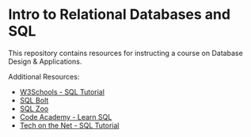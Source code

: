 # Intro to Relational Databases and SQL

This repository contains resources for instructing a course on Database Design & Applications.

Additional Resources:

 + [W3Schools - SQL Tutorial](http://www.w3schools.com/sql/default.asp)
 + [SQL Bolt](http://sqlbolt.com/)
 + [SQL Zoo](http://sqlzoo.net/)
 + [Code Academy - Learn SQL](https://www.codecademy.com/courses/learn-sql)
 + [Tech on the Net - SQL Tutorial](http://www.techonthenet.com/sql/)

